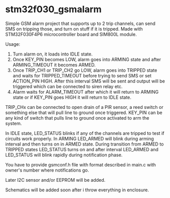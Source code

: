 # stm32f030_gsmalarm

Simple GSM alarm project that supports up to 2 trip channels, can send SMS on tripping those, and turn on stuff if it is tripped.
Made with STM32F030F4P6 microcontroller board and SIM800L module.

Usage:
1. Turn alarm on, it loads into IDLE state.
2. Once KEY_PIN becomes LOW, alarm goes into ARMING state and after ARMING_TIMEOUT it becomes ARMED.
3. Once TRIP_CH1 or TRIP_CH2 go LOW, alarm goes into TRIPPED state and waits for TRIPPED_TIMEOUT before trying to send SMS or set ACTION_PIN HIGH. After this interval SMS will be sent and output will be triggered which can be connected to siren relay etc.
4. Alarm waits for ALARM_TIMEOUT after which it will return to ARMING state or if KEY_PIN goes HIGH it will return to IDLE state.

TRIP_CHx can be connected to open drain of a PIR sensor, a reed switch or something else that will pull line to ground once triggered.
KEY_PIN can be any kind of switch that pulls line to ground once activated to arm the system.

In IDLE state, LED_STATUS blinks if any of the channels are tripped to test if circuits work properly. In ARMING LED_ARMED will blink during arming interval and then turns on in ARMED state. During transition from ARMED to TRIPPED states LED_STATUS turns on and after interval LED_ARMED and LED_STATUS will blink rapidly during notification phase.

You have to provide gsmconf.h file with format described in main.c with owner's number where notifications go.

Later I2C sensor and/or EEPROM will be added.

Schematics will be added soon after i throw everything in enclosure.

